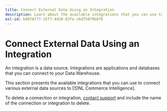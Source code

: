 ```yaml
---
title: Connect External Data Using an Integration
description: Learn about the available integrations that you can use to connect various external data sources to [!DNL Commerce Intelligence].
exl-id: b80f6f77-15f7-4d20-83fe-c6d758f9b0f8
---
```

# Connect External Data Using an Integration

An integration is a data source. Integrations are applications and databases that you can connect to your Data Warehouse.

This section presents the available integrations that you can use to connect various external data sources to [!DNL Commerce Intelligence].

To delete a connection or integration, [contact support](https://experienceleague.adobe.com/docs/commerce-knowledge-base/kb/troubleshooting/miscellaneous/mbi-service-policies.html?lang=en) and include the name of the connection or integration to delete.
